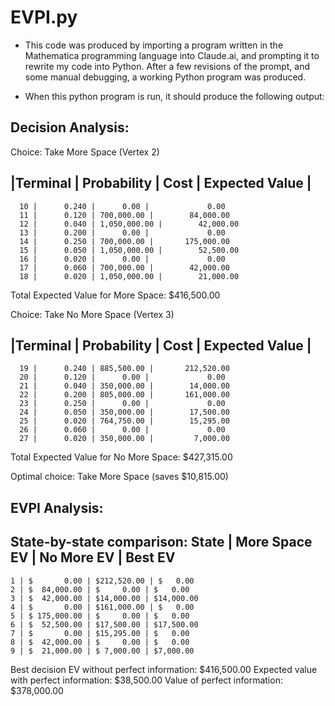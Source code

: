 # EVPI.py

- This code was produced by importing a program written in the Mathematica programming
language into Claude.ai, and prompting it to rewrite my code into Python. After a few revisions
of the prompt, and some manual debugging, a working Python program was produced.

- When this python program is run, it should produce the following output:


## Decision Analysis:

Choice: Take More Space (Vertex 2)

|Terminal | Probability | Cost | Expected Value |
--------------------------------------------------
      10 |      0.240 |      0.00 |             0.00
      11 |      0.120 | 700,000.00 |        84,000.00
      12 |      0.040 | 1,050,000.00 |        42,000.00
      13 |      0.200 |      0.00 |             0.00
      14 |      0.250 | 700,000.00 |       175,000.00
      15 |      0.050 | 1,050,000.00 |        52,500.00
      16 |      0.020 |      0.00 |             0.00
      17 |      0.060 | 700,000.00 |        42,000.00
      18 |      0.020 | 1,050,000.00 |        21,000.00
Total Expected Value for More Space: $416,500.00

Choice: Take No More Space (Vertex 3)

|Terminal | Probability | Cost | Expected Value |
--------------------------------------------------
      19 |      0.240 | 885,500.00 |       212,520.00
      20 |      0.120 |      0.00 |             0.00
      21 |      0.040 | 350,000.00 |        14,000.00
      22 |      0.200 | 805,000.00 |       161,000.00
      23 |      0.250 |      0.00 |             0.00
      24 |      0.050 | 350,000.00 |        17,500.00
      25 |      0.020 | 764,750.00 |        15,295.00
      26 |      0.060 |      0.00 |             0.00
      27 |      0.020 | 350,000.00 |         7,000.00
Total Expected Value for No More Space: $427,315.00

Optimal choice: Take More Space (saves $10,815.00)

## EVPI Analysis:

State-by-state comparison:
State | More Space EV | No More EV | Best EV
--------------------------------------------------
    1 | $       0.00 | $212,520.00 | $   0.00
    2 | $  84,000.00 | $     0.00 | $   0.00
    3 | $  42,000.00 | $14,000.00 | $14,000.00
    4 | $       0.00 | $161,000.00 | $   0.00
    5 | $ 175,000.00 | $     0.00 | $   0.00
    6 | $  52,500.00 | $17,500.00 | $17,500.00
    7 | $       0.00 | $15,295.00 | $   0.00
    8 | $  42,000.00 | $     0.00 | $   0.00
    9 | $  21,000.00 | $ 7,000.00 | $7,000.00

Best decision EV without perfect information: $416,500.00
Expected value with perfect information: $38,500.00
Value of perfect information: $378,000.00
